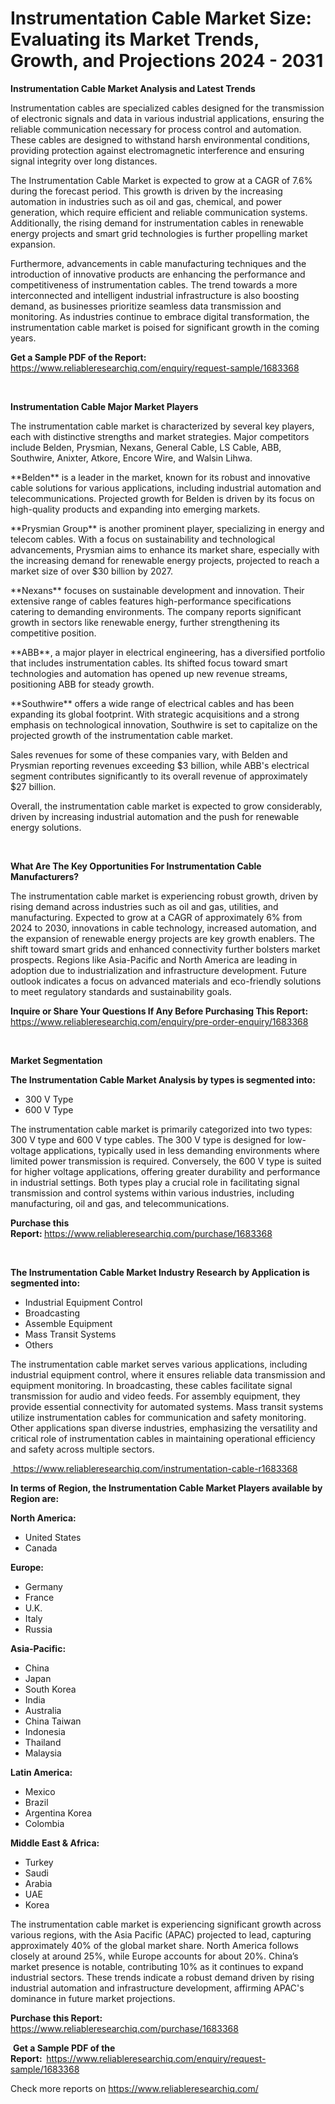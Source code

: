 <p><h1>Instrumentation Cable Market Size: Evaluating its Market Trends, Growth, and Projections 2024 - 2031</h1></p><p><strong>Instrumentation Cable Market Analysis and Latest Trends</strong></p>
<p><p>Instrumentation cables are specialized cables designed for the transmission of electronic signals and data in various industrial applications, ensuring the reliable communication necessary for process control and automation. These cables are designed to withstand harsh environmental conditions, providing protection against electromagnetic interference and ensuring signal integrity over long distances.</p><p>The Instrumentation Cable Market is expected to grow at a CAGR of 7.6% during the forecast period. This growth is driven by the increasing automation in industries such as oil and gas, chemical, and power generation, which require efficient and reliable communication systems. Additionally, the rising demand for instrumentation cables in renewable energy projects and smart grid technologies is further propelling market expansion. </p><p>Furthermore, advancements in cable manufacturing techniques and the introduction of innovative products are enhancing the performance and competitiveness of instrumentation cables. The trend towards a more interconnected and intelligent industrial infrastructure is also boosting demand, as businesses prioritize seamless data transmission and monitoring. As industries continue to embrace digital transformation, the instrumentation cable market is poised for significant growth in the coming years.</p></p>
<p><strong>Get a Sample PDF of the Report:&nbsp;</strong> <a href="https://www.reliableresearchiq.com/enquiry/request-sample/1683368?utm_campaign=1170&utm_medium=2&utm_source=Github&utm_content=ia&utm_term=29122024&utm_id=instrumentation-cable">https://www.reliableresearchiq.com/enquiry/request-sample/1683368</a></p>
<p>&nbsp;</p>
<p><strong>Instrumentation Cable Major Market Players</strong></p>
<p><p>The instrumentation cable market is characterized by several key players, each with distinctive strengths and market strategies. Major competitors include Belden, Prysmian, Nexans, General Cable, LS Cable, ABB, Southwire, Anixter, Atkore, Encore Wire, and Walsin Lihwa.</p><p>**Belden** is a leader in the market, known for its robust and innovative cable solutions for various applications, including industrial automation and telecommunications. Projected growth for Belden is driven by its focus on high-quality products and expanding into emerging markets. </p><p>**Prysmian Group** is another prominent player, specializing in energy and telecom cables. With a focus on sustainability and technological advancements, Prysmian aims to enhance its market share, especially with the increasing demand for renewable energy projects, projected to reach a market size of over $30 billion by 2027.</p><p>**Nexans** focuses on sustainable development and innovation. Their extensive range of cables features high-performance specifications catering to demanding environments. The company reports significant growth in sectors like renewable energy, further strengthening its competitive position.</p><p>**ABB**, a major player in electrical engineering, has a diversified portfolio that includes instrumentation cables. Its shifted focus toward smart technologies and automation has opened up new revenue streams, positioning ABB for steady growth.</p><p>**Southwire** offers a wide range of electrical cables and has been expanding its global footprint. With strategic acquisitions and a strong emphasis on technological innovation, Southwire is set to capitalize on the projected growth of the instrumentation cable market.</p><p>Sales revenues for some of these companies vary, with Belden and Prysmian reporting revenues exceeding $3 billion, while ABB's electrical segment contributes significantly to its overall revenue of approximately $27 billion.</p><p>Overall, the instrumentation cable market is expected to grow considerably, driven by increasing industrial automation and the push for renewable energy solutions.</p></p>
<p>&nbsp;</p>
<p><strong>What Are The Key Opportunities For Instrumentation Cable Manufacturers?</strong></p>
<p><p>The instrumentation cable market is experiencing robust growth, driven by rising demand across industries such as oil and gas, utilities, and manufacturing. Expected to grow at a CAGR of approximately 6% from 2024 to 2030, innovations in cable technology, increased automation, and the expansion of renewable energy projects are key growth enablers. The shift toward smart grids and enhanced connectivity further bolsters market prospects. Regions like Asia-Pacific and North America are leading in adoption due to industrialization and infrastructure development. Future outlook indicates a focus on advanced materials and eco-friendly solutions to meet regulatory standards and sustainability goals.</p></p>
<p><strong>Inquire or Share Your Questions If Any Before Purchasing This Report:</strong> <a href="https://www.reliableresearchiq.com/enquiry/pre-order-enquiry/1683368?utm_campaign=1170&utm_medium=2&utm_source=Github&utm_content=ia&utm_term=29122024&utm_id=instrumentation-cable">https://www.reliableresearchiq.com/enquiry/pre-order-enquiry/1683368</a></p>
<p>&nbsp;</p>
<p><strong>Market Segmentation</strong></p>
<p><strong>The Instrumentation Cable Market Analysis by types is segmented into:</strong></p>
<p><ul><li>300 V Type</li><li>600 V Type</li></ul></p>
<p><p>The instrumentation cable market is primarily categorized into two types: 300 V type and 600 V type cables. The 300 V type is designed for low-voltage applications, typically used in less demanding environments where limited power transmission is required. Conversely, the 600 V type is suited for higher voltage applications, offering greater durability and performance in industrial settings. Both types play a crucial role in facilitating signal transmission and control systems within various industries, including manufacturing, oil and gas, and telecommunications.</p></p>
<p><strong>Purchase this Report:&nbsp;</strong><a href="https://www.reliableresearchiq.com/purchase/1683368?utm_campaign=1170&utm_medium=2&utm_source=Github&utm_content=ia&utm_term=29122024&utm_id=instrumentation-cable">https://www.reliableresearchiq.com/purchase/1683368</a></p>
<p>&nbsp;</p>
<p><strong>The Instrumentation Cable Market Industry Research by Application is segmented into:</strong></p>
<p><ul><li>Industrial Equipment Control</li><li>Broadcasting</li><li>Assemble Equipment</li><li>Mass Transit Systems</li><li>Others</li></ul></p>
<p><p>The instrumentation cable market serves various applications, including industrial equipment control, where it ensures reliable data transmission and equipment monitoring. In broadcasting, these cables facilitate signal transmission for audio and video feeds. For assembly equipment, they provide essential connectivity for automated systems. Mass transit systems utilize instrumentation cables for communication and safety monitoring. Other applications span diverse industries, emphasizing the versatility and critical role of instrumentation cables in maintaining operational efficiency and safety across multiple sectors.</p></p>
<p><a href="https://www.reliableresearchiq.com/instrumentation-cable-r1683368?utm_campaign=1170&utm_medium=2&utm_source=Github&utm_content=ia&utm_term=29122024&utm_id=instrumentation-cable">&nbsp;https://www.reliableresearchiq.com/instrumentation-cable-r1683368</a></p>
<p><strong>In terms of Region, the Instrumentation Cable Market Players available by Region are:</strong></p>
<p>
    <p> <strong> North America: </strong>
        <ul>
            <li>United States</li>
            <li>Canada</li>
        </ul>
        </p> 
    <p> <strong> Europe: </strong>
        <ul>
            <li>Germany</li>
            <li>France</li>
            <li>U.K.</li>
            <li>Italy</li>
            <li>Russia</li>
        </ul>
        </p> 
    <p> <strong> Asia-Pacific: </strong>
        <ul>
            <li>China</li>
            <li>Japan</li>
            <li>South Korea</li>
            <li>India</li>
            <li>Australia</li>
            <li>China Taiwan</li>
            <li>Indonesia</li>
            <li>Thailand</li>
            <li>Malaysia</li>
        </ul>
        </p> 
    <p> <strong> Latin America: </strong>
        <ul>
            <li>Mexico</li>
            <li>Brazil</li>
            <li>Argentina Korea</li>
            <li>Colombia</li>
        </ul>
        </p> 
    <p> <strong> Middle East & Africa: </strong>
        <ul>
            <li>Turkey</li>
            <li>Saudi</li>
            <li>Arabia</li>
            <li>UAE</li>
            <li>Korea</li>
        </ul>
    </p>
    </p>
<p><p>The instrumentation cable market is experiencing significant growth across various regions, with the Asia Pacific (APAC) projected to lead, capturing approximately 40% of the global market share. North America follows closely at around 25%, while Europe accounts for about 20%. China’s market presence is notable, contributing 10% as it continues to expand industrial sectors. These trends indicate a robust demand driven by rising industrial automation and infrastructure development, affirming APAC's dominance in future market projections.</p></p>
<p><strong>Purchase this Report: </strong><a href="https://www.reliableresearchiq.com/purchase/1683368?utm_campaign=1170&utm_medium=2&utm_source=Github&utm_content=ia&utm_term=29122024&utm_id=instrumentation-cable">https://www.reliableresearchiq.com/purchase/1683368</a></p>
<p>&nbsp;<strong>Get a Sample PDF of the Report:&nbsp;&nbsp;</strong><a href="https://www.reliableresearchiq.com/enquiry/request-sample/1683368?utm_campaign=1170&utm_medium=2&utm_source=Github&utm_content=ia&utm_term=29122024&utm_id=instrumentation-cable">https://www.reliableresearchiq.com/enquiry/request-sample/1683368</a></p>
<p><strong></strong></p>
<p>Check more reports on <a href="https://www.reliableresearchiq.com/?utm_campaign=1170&utm_medium=2&utm_source=Github&utm_content=ia&utm_term=29122024&utm_id=instrumentation-cable">https://www.reliableresearchiq.com/</a></p>